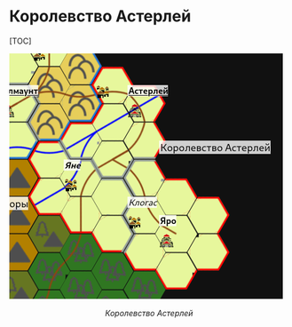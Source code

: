 # Королевство Астерлей

[TOC]

![Карта Королевства Астерлей](kingdom-of-asterlay.png)

*<center>Королевство Астерлей</center>*
